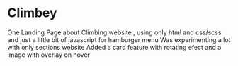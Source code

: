 # Climbey
One Landing Page about Climbing website , using only html and css/scss and just a little bit of javascript for hamburger menu
Was experimenting a lot with only sections website
Added a card feature with rotating efect and a image with overlay on hover
